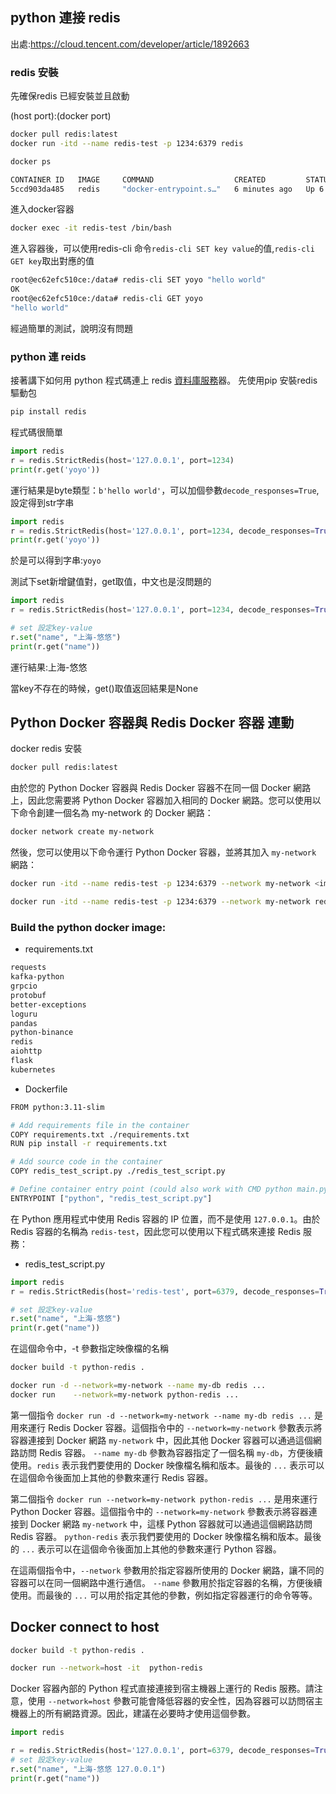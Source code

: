 ## python 連接 redis

出處:https://cloud.tencent.com/developer/article/1892663

### redis 安裝

先確保redis 已經安裝並且啟動

(host port):(docker port)

```sh
docker pull redis:latest
docker run -itd --name redis-test -p 1234:6379 redis
```

```sh
docker ps
```

```sh
CONTAINER ID   IMAGE     COMMAND                  CREATED         STATUS         PORTS                                       NAMES
5ccd903da485   redis     "docker-entrypoint.s…"   6 minutes ago   Up 6 minutes   0.0.0.0:1234->6379/tcp, :::1234->6379/tcp   redis-test
```



進入docker容器

```sh
docker exec -it redis-test /bin/bash
```

進入容器後，可以使用redis-cli 命令`redis-cli SET key value`的值,`redis-cli GET key`取出對應的值

```sh
root@ec62efc510ce:/data# redis-cli SET yoyo "hello world"
OK
root@ec62efc510ce:/data# redis-cli GET yoyo              
"hello world"
```

經過簡單的測試，說明沒有問題

### python 連 reids

接著講下如何用 python 程式碼連上 redis [資料庫服務](https://cloud.tencent.com/product/dbexpert?from=10680)器。 先使用pip 安裝redis 驅動包

```sh
pip install redis
```

程式碼很簡單

```python
import redis
r = redis.StrictRedis(host='127.0.0.1', port=1234)
print(r.get('yoyo'))
```

運行結果是byte類型：`b'hello world'`，可以加個參數`decode_responses=True`,設定得到str字串

```python
import redis
r = redis.StrictRedis(host='127.0.0.1', port=1234, decode_responses=True)
print(r.get('yoyo'))
```

於是可以得到字串:`yoyo`

測試下set新增鍵值對，get取值，中文也是沒問題的

```python
import redis
r = redis.StrictRedis(host='127.0.0.1', port=1234, decode_responses=True)

# set 設定key-value
r.set("name", "上海-悠悠")
print(r.get("name"))
```

運行結果:上海-悠悠

當key不存在的時候，get()取值返回結果是None

##  Python Docker 容器與 Redis Docker 容器 連動

docker redis 安裝 

```sh
docker pull redis:latest
```

由於您的 Python Docker 容器與 Redis Docker 容器不在同一個 Docker 網路上，因此您需要將 Python Docker 容器加入相同的 Docker 網路。您可以使用以下命令創建一個名為 my-network 的 Docker 網路：
```sh
docker network create my-network
```

然後，您可以使用以下命令運行 Python Docker 容器，並將其加入 `my-network` 網路：

```sh
docker run -itd --name redis-test -p 1234:6379 --network my-network <image_name>  使用 docker images 查看

docker run -itd --name redis-test -p 1234:6379 --network my-network redis
```

### Build the python docker image:

- requirements.txt

```sh
requests
kafka-python
grpcio
protobuf
better-exceptions
loguru
pandas
python-binance
redis
aiohttp
flask
kubernetes
```

- Dockerfile

```sh
FROM python:3.11-slim

# Add requirements file in the container
COPY requirements.txt ./requirements.txt
RUN pip install -r requirements.txt

# Add source code in the container
COPY redis_test_script.py ./redis_test_script.py

# Define container entry point (could also work with CMD python main.py)
ENTRYPOINT ["python", "redis_test_script.py"]
```



在 Python 應用程式中使用 Redis 容器的 IP 位置，而不是使用 `127.0.0.1`。由於 Redis 容器的名稱為 `redis-test`，因此您可以使用以下程式碼來連接 Redis 服務：

- redis_test_script.py

```python
import redis
r = redis.StrictRedis(host='redis-test', port=6379, decode_responses=True)

# set 設定key-value
r.set("name", "上海-悠悠")
print(r.get("name"))
```

在這個命令中，-t 參數指定映像檔的名稱

```sh
docker build -t python-redis .
```

```sh
docker run -d --network=my-network --name my-db redis ...
docker run    --network=my-network python-redis ...
```

第一個指令 `docker run -d --network=my-network --name my-db redis ...` 是用來運行 Redis Docker 容器。這個指令中的 `--network=my-network` 參數表示將容器連接到 Docker 網路 `my-network` 中，因此其他 Docker 容器可以通過這個網路訪問 Redis 容器。 `--name my-db` 參數為容器指定了一個名稱 `my-db`，方便後續使用。`redis` 表示我們要使用的 Docker 映像檔名稱和版本。最後的 `...` 表示可以在這個命令後面加上其他的參數來運行 Redis 容器。

第二個指令 `docker run --network=my-network python-redis ...` 是用來運行 Python Docker 容器。這個指令中的 `--network=my-network` 參數表示將容器連接到 Docker 網路 `my-network` 中，這樣 Python 容器就可以通過這個網路訪問 Redis 容器。 `python-redis` 表示我們要使用的 Docker 映像檔名稱和版本。最後的 `...` 表示可以在這個命令後面加上其他的參數來運行 Python 容器。

在這兩個指令中，`--network` 參數用於指定容器所使用的 Docker 網路，讓不同的容器可以在同一個網路中進行通信。 `--name` 參數用於指定容器的名稱，方便後續使用。而最後的 `...` 可以用於指定其他的參數，例如指定容器運行的命令等等。

## Docker connect to host

```sh
docker build -t python-redis .

docker run --network=host -it  python-redis
```

Docker 容器內部的 Python 程式直接連接到宿主機器上運行的 Redis 服務。請注意，使用 `--network=host` 參數可能會降低容器的安全性，因為容器可以訪問宿主機器上的所有網路資源。因此，建議在必要時才使用這個參數。

```python
import redis

r = redis.StrictRedis(host='127.0.0.1', port=6379, decode_responses=True)
# set 設定key-value
r.set("name", "上海-悠悠 127.0.0.1")
print(r.get("name"))
```



